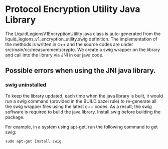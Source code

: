 # Protocol Encryption Utility Java Library

The LiquidLegionsV1EncryptionUtility java class is auto-generated from the
liquid_legions_v1_encryption_utility.swig definition. The implementation of the
methods is written in c++ and the source codes are under
src/main/cc/measurement/crypto. We create a swig wrapper on the library and call
into the library via JNI in our java code.

## Possible errors when using the JNI java library.

### swig uninstalled

To keep the library updated, each time when the java library is built, it would
run a swig command (provided in the BUILD.bazel rule) to re-generate all the
swig wrapper files using the latest c++ codes. As a result, the swig software is
required to build the java library. Install swig before building the package.

For example, in a system using apt-get, run the following command to get swig:

```shell
sudo apt-get install swig
```
